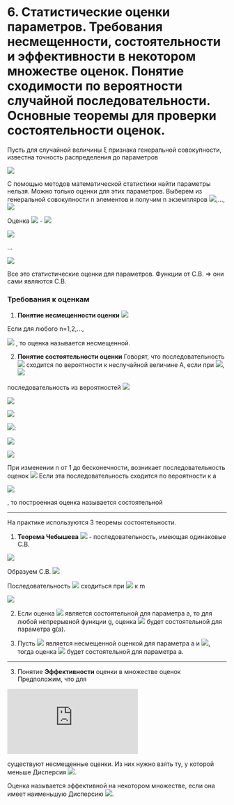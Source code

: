 # 6. Статистические оценки параметров. Требования несмещенности, состоятельности и эффективности в некотором множестве оценок. Понятие сходимости по вероятности случайной последовательности. Основные теоремы для проверки состоятельности оценок.

Пусть для случайной величины ξ признака генеральной совокупности, известна точность распределения до параметров

![](https://latex.codecogs.com/svg.latex?\xi\rightarrow(x;a_{1},a_{2},...,a_{m}),m\geq1)

С помощью методов математической статистики найти параметры нельзя. Можно только оценки для этих параметров.
Выберем из генеральной совокупности n элементов и получим n экземпляров
![](https://latex.codecogs.com/svg.latex?\xi_{1}),...,![](https://latex.codecogs.com/svg.latex?\xi_{n})

Оценка ![](https://latex.codecogs.com/svg.latex?a_{1}) - ![](https://latex.codecogs.com/svg.latex?\widetilde{a_{1}}=\varphi_{1}(\xi_{1},\xi_{2},...,\xi_{n}))

![](https://latex.codecogs.com/svg.latex?\widetilde{a_{2}}=\varphi_{2}(\xi_{1},\xi_{2},...,\xi_{n}))

...

![](https://latex.codecogs.com/svg.latex?\widetilde{a_{m}}=\varphi_{m}(\xi_{1},\xi_{2},...,\xi_{n}))

Все это статистические оценки для параметров. Функции от С.В. => они сами являются С.В.

### Требования к оценкам
1. **Понятие несмещенности оценки**
![](https://latex.codecogs.com/svg.latex?a\rightarrow\widetilde{a}=\varphi(\xi_{1},\xi_{2},...,\xi_{n}))

Если для любого n=1,2,...,

![](https://latex.codecogs.com/svg.latex?M(\widetilde{a})=a)
, то оценка называется несмещенной.

2. **Понятие состоятельности оценки**
Говорят, что последовательность ![](https://latex.codecogs.com/svg.latex?\xi_{1},\xi_{2},...,\xi_{n}) сходится по вероятности к неслучайной величине А, если при ![](https://latex.codecogs.com/svg.latex?n\rightarrow\infty), ![](https://latex.codecogs.com/svg.latex?\forall\varepsilon>0)

последовательность из вероятностей
![](https://latex.codecogs.com/svg.latex?P(|\xi_{1}-A|<\varepsilon),P(|\xi_{2}-A|<\varepsilon),...,P(|\xi_{n}-A|<\varepsilon)\rightarrow1)

![](https://latex.codecogs.com/svg.latex?\lim_{n\rightarrow\infty}P(|\xi_{n}-A|<\varepsilon)=1)

![](https://latex.codecogs.com/svg.latex?\xi_{n}\xrightarrow[n\rightarrow\infty]{P}A)

![](https://latex.codecogs.com/svg.latex?\widetilde{a_{n}}):

![](https://latex.codecogs.com/svg.latex?n=1\rightarrow\widetilde{a_{1}}=\varphi(\xi_{1}))

![](https://latex.codecogs.com/svg.latex?n=2\rightarrow\widetilde{a_{2}}=\varphi(\xi_{1},\xi_{2}))

При изменении n от 1 до бесконечности, возникает последовательность оценок ![](https://latex.codecogs.com/svg.latex?\widetilde{a_{1}},\widetilde{a_{2}},...,\widetilde{a_{n}})
Если эта последовательность сходится по вероятности к а

![](https://latex.codecogs.com/svg.latex?\widetilde{a_{n}}\xrightarrow[n\rightarrow\infty]{P}a)

, то построенная оценка называется состоятельной

___
На практике используются 3 теоремы состоятельности.

1. **Теорема Чебышева**
![](https://latex.codecogs.com/svg.latex?\xi_{1},\xi_{2},...,\xi_{n}) - последовательность, имеющая одинаковые С.В.

![](https://latex.codecogs.com/svg.latex?M\xi_{i}=m,D\xi_{i}=d,&space;i=1,2,...,)

Образуем С.В. ![](https://latex.codecogs.com/svg.latex?\eta_{n}=\frac{1}{n}\sum_{i=1}^{n}\xi_{i})

Последовательность ![](https://latex.codecogs.com/svg.latex?\eta_{1},\eta_{2},...,\eta_{n}) сходиться при ![](https://latex.codecogs.com/svg.latex?n\rightarrow\infty) к m

![](https://latex.codecogs.com/svg.latex?\xrightarrow[n\rightarrow\infty]{P}m)

2. Если оценка ![](https://latex.codecogs.com/svg.latex?\widetilde{a}) является состоятельной для параметра a, то для любой непрерывной функции g, оценка ![](https://latex.codecogs.com/svg.latex?g(\widetilde{a})) будет состоятельной для параметра g(a).

3. Пусть ![](https://latex.codecogs.com/svg.latex?\widetilde{a}) является несмещенной оценкой для параметра a и ![](https://latex.codecogs.com/svg.latex?D(\widetilde{a})\underset{n\rightarrow\infty}{\rightarrow}0), тогда оценка ![](https://latex.codecogs.com/svg.latex?\widetilde{a}) будет состоятельной для параметра a.
___
3. Понятие **Эффективности** оценки в множестве оценок
Предположим, что для

![](https://latex.codecogs.com/svg.latex?a%20%5Crightarrow%20%5Cbegin%7Bmatrix%7D%20%5Cwidetilde%7Ba%7D%5E%7B%281%29%7D%5C%5C%20%5Cwidetilde%7Ba%7D%5E%7B%28n%29%7D%20%5C%5C%20...%5C%5C%20%5Cwidetilde%7Ba%7D%5E%7B%28m%29%7D%20%5Cend%7Bmatrix%7D)

существуют несмещенные оценки.
Из них нужно взять ту, у которой меньше Дисперсия ![](https://latex.codecogs.com/svg.latex?D\xi^{*}).

Оценка называется эффективной на некотором множестве, если она имеет наименьшую Дисперсию ![](https://latex.codecogs.com/svg.latex?D\xi^{*}).
